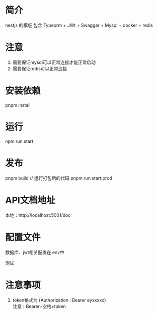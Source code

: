 # 简介
nestjs 的模版
包含 Typeorm + JWt + Swagger + Mysql + docker + redis

# 注意
1. 需要保证mysql可以正常连接才能正常启动
2. 需要保证redis可以正常连接

# 安装依赖
pnpm install

# 运行
npm run start 

# 发布
pnpm build
// 运行打包后的代码
pnpm run start:prod

# API文档地址
本地：http://localhost:5001/doc

# 配置文件
数据库、jwt相关配置在.env中

测试

# 注意事项
1. token格式为  {Authorization : Bearer eyxxxxx}     
   注意：Bearer+空格+token